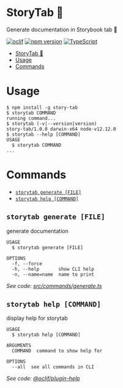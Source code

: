 # StoryTab 📑

Generate documentation in Storybook tab 📑

[![oclif](https://img.shields.io/badge/cli-oclif-brightgreen.svg)](https://oclif.io)
[![npm version][npm-badge]][npm-url]
[![TypeScript][typescript-badge]][typescript-url]

<!-- toc -->
* [StoryTab 📑](#storytab-)
* [Usage](#usage)
* [Commands](#commands)
<!-- tocstop -->

# Usage

<!-- usage -->
```sh-session
$ npm install -g story-tab
$ storytab COMMAND
running command...
$ storytab (-v|--version|version)
story-tab/1.0.0 darwin-x64 node-v12.12.0
$ storytab --help [COMMAND]
USAGE
  $ storytab COMMAND
...
```
<!-- usagestop -->

# Commands

<!-- commands -->
* [`storytab generate [FILE]`](#storytab-generate-file)
* [`storytab help [COMMAND]`](#storytab-help-command)

## `storytab generate [FILE]`

generate documentation

```
USAGE
  $ storytab generate [FILE]

OPTIONS
  -f, --force
  -h, --help       show CLI help
  -n, --name=name  name to print
```

_See code: [src/commands/generate.ts](https://github.com/mkosir/story-tab/blob/v1.0.0/src/commands/generate.ts)_

## `storytab help [COMMAND]`

display help for storytab

```
USAGE
  $ storytab help [COMMAND]

ARGUMENTS
  COMMAND  command to show help for

OPTIONS
  --all  see all commands in CLI
```

_See code: [@oclif/plugin-help](https://github.com/oclif/plugin-help/blob/v2.2.2/src/commands/help.ts)_
<!-- commandsstop -->

[npm-url]: https://www.npmjs.com/package/story-tab
[npm-badge]: https://img.shields.io/npm/v/story-tab.svg
[typescript-badge]: https://badges.frapsoft.com/typescript/code/typescript.svg?v=101
[typescript-url]: https://github.com/microsoft/TypeScript
